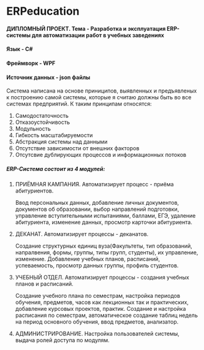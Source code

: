# ERPeducation

#### ДИПЛОМНЫЙ ПРОЕКТ. Тема - Разработка и эксплуатация ERP-системы для автоматизации работ в учебных заведениях

#### Язык - C#
#### Фреймворк - WPF
#### Источник данных - json файлы

Система написана на основе приниципов, выявленных и предъявленых к построению самой системы, которые я считаю должны быть во все системах предприятий. К таким принципам относятся:
1. Самодостаточность
2. Отказоустойчивость
3. Модульность
4. Гибкость масштабируемости
5. Абстракция системы над данными
6. Отсутствие зависимости от внешних факторов
7. Отсутсвие дублирующих процессов и информационных потоков

##### ERP-Система состоит из 4 модулей:
1. ПРИЁМНАЯ КАМПАНИЯ. Автоматизирует процесс - приёма абитуриентов.
   
   Ввод персональных данных, добавление личных документов, документов об образовании, выбор направлений подготовки, управление вступительными испытаниями, баллами, ЕГЭ, удаление абитуриента, изменение данных, просмотр карточки абитуриента.
   
2. ДЕКАНАТ. Автоматизирует процессы - деканатов.
   
   Создание структурных единиц вуза(Факультеты, тип образований, напралвения, формы, группы, типы групп, студенты), их управление, изменение. Добавление учебных планов, расписаний, успеваемость, просмотр данных группы, профиль студентов.
   
3. УЧЕБНЫЙ ОТДЕЛ. Автоматизирует процессы - создания учебных планов и расписаний.

   Создание учебного плана по семестрам, настройка периодов обучения, предметов, часов как лекционных так и практических, добавление курсовых проектов, практик. Создание и настройка расписания по семестрам,
   автоматическое создание таблиц недель на период основного обучения, ввод предметов, анализатор.
   
4. АДМИНИСТРИРОВАНИЕ. Настройка пользователей системы, выдача ролей доступа по модулям.
